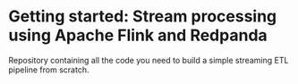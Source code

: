 # Getting started: Stream processing using Apache Flink and Redpanda

Repository containing all the code you need to build a simple streaming ETL pipeline from scratch.
